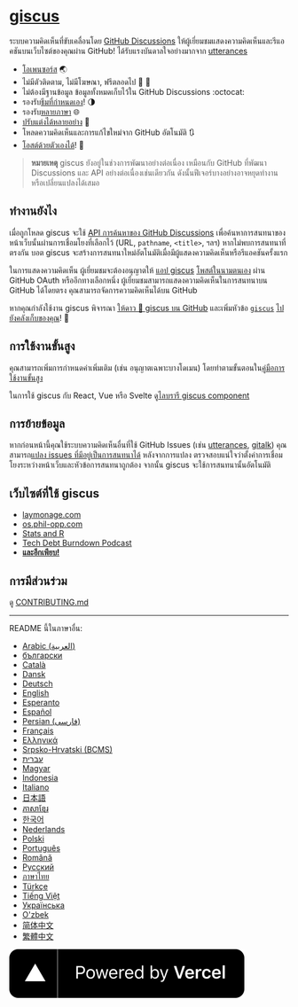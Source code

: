 # [giscus][giscus]

ระบบความคิดเห็นที่ขับเคลื่อนโดย [GitHub Discussions][discussions] ให้ผู้เยี่ยมชมแสดงความคิดเห็นและรีแอคชันบนเว็บไซต์ของคุณผ่าน GitHub! ได้รับแรงบันดาลใจอย่างมากจาก [utterances][utterances]

- [โอเพนซอร์ส][repo] 🌏
- ไม่มีตัวติดตาม, ไม่มีโฆษณา, ฟรีตลอดไป 📡 🚫
- ไม่ต้องมีฐานข้อมูล ข้อมูลทั้งหมดเก็บไว้ใน GitHub Discussions :octocat:
- รองรับ[ธีมที่กำหนดเอง][creating-custom-themes]! 🌗
- รองรับ[หลายภาษา][multiple-languages] 🌐
- [ปรับแต่งได้หลายอย่าง][advanced-usage] 🔧
- โหลดความคิดเห็นและการแก้ไขใหม่จาก GitHub อัตโนมัติ 🔃
- [โอสต์ด้วยตัวเองได้][self-hosting]! 🤳

> **หมายเหตุ**
> giscus ยังอยู่ในช่วงการพัฒนาอย่างต่อเนื่อง เหมือนกับ GitHub ที่พัฒนา Discussions และ API อย่างต่อเนื่องเช่นเดียวกัน ดังนั้นฟีเจอร์บางอย่างอาจหยุดทำงานหรือเปลี่ยนแปลงได้เสมอ

## ทำงานยังไง

เมื่อถูกโหลด giscus จะใช้ [API การค้นหาของ GitHub Discussions][search-api] เพื่อค้นหาการสนทนาของหน้าเว็บนั้นผ่านการเชื่อมโยงที่เลือกไว้ (URL, `pathname`, `<title>`, ฯลฯ) หากไม่พบการสนทนาที่ตรงกัน บอต giscus จะสร้างการสนทนาใหม่อัตโนมัติเมื่อมีผู้แสดงความคิดเห็นหรือรีแอคชันครั้งแรก

ในการแสดงความคิดเห็น ผู้เยี่ยมชมจะต้องอนุญาตให้ [แอป giscus][giscus-app] [โพสต์ในนามตนเอง][authorization] ผ่าน GitHub OAuth หรืออีกทางเลือกหนึ่ง ผู้เยี่ยมชมสามารถแสดงความคิดเห็นในการสนทนาบน GitHub ได้โดยตรง คุณสามารถจัดการความคิดเห็นได้บน GitHub

[giscus]: https://giscus.app/th
[discussions]: https://docs.github.com/en/discussions
[utterances]: https://github.com/utterance/utterances
[repo]: https://github.com/giscus/giscus
[advanced-usage]: https://github.com/giscus/giscus/blob/main/ADVANCED-USAGE.md
[creating-custom-themes]: https://github.com/giscus/giscus/blob/main/ADVANCED-USAGE.md#data-theme
[multiple-languages]: https://github.com/giscus/giscus/blob/main/CONTRIBUTING.md#adding-localizations
[self-hosting]: https://github.com/giscus/giscus/blob/main/SELF-HOSTING.md
[search-api]: https://docs.github.com/en/graphql/guides/using-the-graphql-api-for-discussions#search
[giscus-app]: https://github.com/apps/giscus
[authorization]: https://docs.github.com/en/developers/apps/identifying-and-authorizing-users-for-github-apps

<!-- configuration -->

หากคุณกำลังใช้งาน giscus พิจารณา [ให้ดาว 🌟 giscus บน GitHub][repo] และเพิ่มหัวข้อ [`giscus`][giscus-topic] [ไปยังคลังเก็บของคุณ][topic-howto]! 🎉

## การใช้งานขั้นสูง

คุณสามารถเพิ่มการกำหนดค่าเพิ่มเติม (เช่น อนุญาตเฉพาะบางโดเมน) โดยทำตามขั้นตอนใน[คู่มือการใช้งานขั้นสูง][advanced-usage]

ในการใช้ giscus กับ React, Vue หรือ Svelte ดู[ไลบรารี giscus component][giscus-component]

## การย้ายข้อมูล

หากก่อนหน้านี้คุณใช้ระบบความคิดเห็นอื่นที่ใช้ GitHub Issues (เช่น [utterances][utterances], [gitalk][gitalk]) คุณสามารถ[แปลง issues ที่มีอยู่เป็นการสนทนาได้][convert] หลังจากการแปลง ตรวจสอบแน่ใจว่าตั้งค่าการเชื่อมโยงระหว่างหน้าเว็บและหัวข้อการสนทนาถูกต้อง จากนั้น giscus จะใช้การสนทนานั้นอัตโนมัติ

## เว็บไซต์ที่ใช้ giscus

- [laymonage.com][laymonage-website]
- [os.phil-opp.com][os-phil-opp]
- [Stats and R][statsandr]
- [Tech Debt Burndown Podcast][techdebtburndown]
- [**และอีกเพียบ!**][giscus-topic]

## การมีส่วนร่วม

ดู [CONTRIBUTING.md][contributing]

[giscus-component]: https://github.com/giscus/giscus-component
[repo]: https://github.com/giscus/giscus
[giscus-topic]: https://github.com/topics/giscus
[topic-howto]: https://docs.github.com/en/github/administering-a-repository/classifying-your-repository-with-topics
[advanced-usage]: https://github.com/giscus/giscus/blob/main/ADVANCED-USAGE.md
[utterances]: https://github.com/utterance/utterances
[gitalk]: https://github.com/gitalk/gitalk
[convert]: https://docs.github.com/en/discussions/managing-discussions-for-your-community/moderating-discussions#converting-an-issue-to-a-discussion
[laymonage-website]: https://laymonage.com/posts/giscus
[os-phil-opp]: https://os.phil-opp.com
[statsandr]: https://statsandr.com
[techdebtburndown]: https://techdebtburndown.com
[contributing]: https://github.com/giscus/giscus/blob/main/CONTRIBUTING.md

<!-- end -->

---

README นี้ในภาษาอื่น:

- [Arabic (العربية)](README.ar.md)
- [български](README.bg.md)
- [Català](README.ca.md)
- [Dansk](README.da.md)
- [Deutsch](README.de.md)
- [English](README.md)
- [Esperanto](README.eo.md)
- [Español](README.es.md)
- [Persian (فارسی)](README.fa.md)
- [Français](README.fr.md)
- [Ελληνικά](README.gr.md)
- [Srpsko-Hrvatski (BCMS)](README.hbs.md)
- [עברית](README.he.md)
- [Magyar](README.hu.md)
- [Indonesia](README.id.md)
- [Italiano](README.it.md)
- [日本語](README.ja.md)
- [ភាសាខ្មែរ](README.kh.md)
- [한국어](README.ko.md)
- [Nederlands](README.nl.md)
- [Polski](README.pl.md)
- [Português](README.pt.md)
- [Română](README.ro.md)
- [Русский](README.ru.md)
- [ภาษาไทย](README.th.md)
- [Türkçe](README.tr.md)
- [Tiếng Việt](README.vi.md)
- [Українська](README.uk.md)
- [O'zbek](README.uz.md)
- [简体中文](README.zh-CN.md)
- [繁體中文](README.zh-TW.md)

[![ขับเคลื่อนด้วย Vercel](public/powered-by-vercel.svg)][vercel]

[vercel]: https://vercel.com/?utm_source=giscus&utm_campaign=oss
